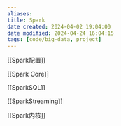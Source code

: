 ```yaml
---
aliases: 
title: Spark
date created: 2024-04-02 19:04:00
date modified: 2024-04-24 16:04:15
tags: [code/big-data, project]
---
```

[[Spark配置]]

[[Spark Core]]

[[SparkSQL]]

[[SparkStreaming]]

[[Spark内核]]